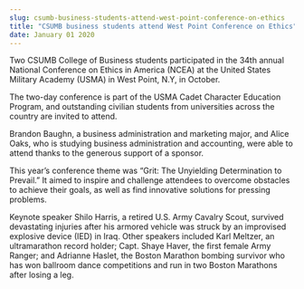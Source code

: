 ```yaml
---
slug: csumb-business-students-attend-west-point-conference-on-ethics
title: "CSUMB business students attend West Point Conference on Ethics"
date: January 01 2020
---
```


<p>Two CSUMB College of Business students participated in the 34th annual National Conference on Ethics in America (NCEA) at the United States Military Academy (USMA) in West Point, N.Y, in October.</p><p>The two-day conference is part of the USMA Cadet Character Education Program, and outstanding civilian students from universities across the country are invited to attend.</p><p>Brandon Baughn, a business administration and marketing major, and Alice Oaks, who is studying business administration and accounting, were able to attend thanks to the generous support of a sponsor.</p><p>This year’s conference theme was “Grit: The Unyielding Determination to Prevail.” It aimed to inspire and challenge attendees to overcome obstacles to achieve their goals, as well as find innovative solutions for pressing problems.</p><p>Keynote speaker Shilo Harris, a retired U.S. Army Cavalry Scout, survived devastating injuries after his armored vehicle was struck by an improvised explosive device (IED) in Iraq. Other speakers included Karl Meltzer, an ultramarathon record holder; Capt. Shaye Haver, the first female Army Ranger; and Adrianne Haslet, the Boston Marathon bombing survivor who has won ballroom dance competitions and run in two Boston Marathons after losing a leg.</p>
